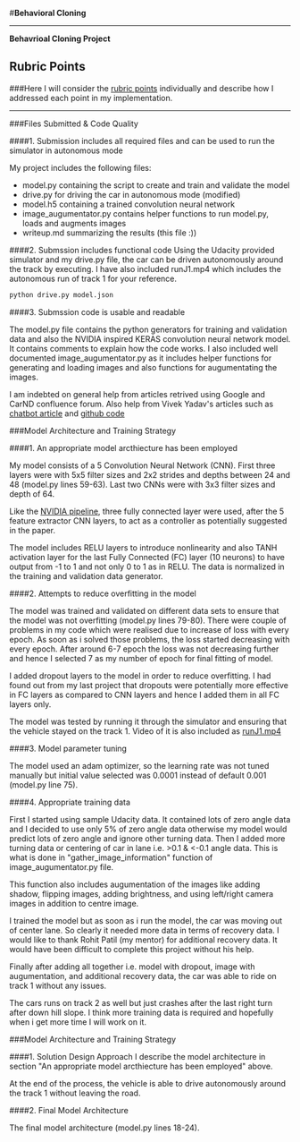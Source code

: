 #**Behavioral Cloning** 

---

**Behavrioal Cloning Project**

[//]: # (Image References)

[image1]: ./examples/placeholder.png "Model Visualization"
[image2]: ./examples/placeholder.png "Grayscaling"
[image3]: ./examples/placeholder_small.png "Recovery Image"
[image4]: ./examples/placeholder_small.png "Recovery Image"
[image5]: ./examples/placeholder_small.png "Recovery Image"
[image6]: ./examples/placeholder_small.png "Normal Image"
[image7]: ./examples/placeholder_small.png "Flipped Image"

## Rubric Points
###Here I will consider the [rubric points](https://review.udacity.com/#!/rubrics/432/view) individually and describe how I addressed each point in my implementation.  

---
###Files Submitted & Code Quality

####1. Submission includes all required files and can be used to run the simulator in autonomous mode

My project includes the following files:
* model.py containing the script to create and train and validate the model
* drive.py for driving the car in autonomous mode (modified)
* model.h5 containing a trained convolution neural network 
* image_augumentator.py contains helper functions to run model.py, loads and augments images
* writeup.md summarizing the results (this file :))

####2. Submssion includes functional code
Using the Udacity provided simulator and my drive.py file, the car can be driven autonomously around the track by executing. I have also included runJ1.mp4 which includes the autonomous run of track 1 for your reference.
```sh
python drive.py model.json
```

####3. Submssion code is usable and readable

The model.py file contains the python generators for training and validation data and also the NVIDIA inspired KERAS convolution neural network model. It contains comments to explain how the code works. I also included well documented image_augumentator.py as it includes helper functions for generating and loading images and also functions for augumentating the images. 

I am indebted on general help from articles retrived using Google and CarND confluence forum. Also help from Vivek Yadav's articles such as [chatbot article](https://chatbotslife.com/using-augmentation-to-mimic-human-driving-496b569760a9#.k63595b8o) and [github code](https://github.com/vxy10/ImageAugmentation) 

###Model Architecture and Training Strategy

####1. An appropriate model arcthiecture has been employed

My model consists of a 5 Convolution Neural Network (CNN). First three layers were with 5x5 filter sizes and 2x2 strides and depths between 24 and 48 (model.py lines 59-63). Last two CNNs were with 3x3 filter sizes and depth of 64.

Like the [NVIDIA pipeline](https://arxiv.org/pdf/1604.07316.pdf), three fully connected layer were used, after the 5 feature extractor CNN layers, to act as a controller as potentially suggested in the paper. 

The model includes RELU layers to introduce nonlinearity and also TANH activation layer for the last Fully Connected (FC) layer (10 neurons) to have output from -1 to 1 and not only 0 to 1 as in RELU. The data is normalized in the training and validation data generator. 

####2. Attempts to reduce overfitting in the model

The model was trained and validated on different data sets to ensure that the model was not overfitting (model.py lines 79-80). There were couple of problems in my code which were realised due to increase of loss with every epoch. As soon as i solved those problems, the loss started decreasing with every epoch. After around 6-7 epoch the loss was not decreasing further and hence I selected 7 as my number of epoch for final fitting of model. 

 I added dropout layers to the model in order to reduce overfitting. I had found out from my last project that dropouts were potentially more effective in FC layers as compared to CNN layers and hence I added them in all FC layers only.

The model was tested by running it through the simulator and ensuring that the vehicle stayed on the track 1. Video of it is also included as [runJ1.mp4](./runJ1.mp4) 

####3. Model parameter tuning

The model used an adam optimizer, so the learning rate was not tuned manually but initial value selected was 0.0001 instead of default 0.001 (model.py line 75).

####4. Appropriate training data

First I started using sample Udacity data. It contained lots of zero angle data and I decided to use only 5% of zero angle data otherwise my model would predict lots of zero angle and ignore other turning data. Then I added more turning data or centering of car in lane i.e. >0.1 & <-0.1 angle data. This is what is done in "gather_image_information" function of image_augumentator.py file.

This function also includes augumentation of the images like adding shadow, flipping images, adding brightness, and using left/right camera images in addition to centre image.

I trained the model but as soon as i run the model, the car was moving out of center lane. So clearly it needed more data in terms of recovery data. I would like to thank Rohit Patil (my mentor) for additional recovery data. It would have been difficult to complete this project without his help.

Finally after adding all together i.e. model with dropout, image with augumentation, and additional recovery data, the car was able to ride on track 1 without any issues.

The cars runs on track 2 as well but just crashes after the last right turn after down hill slope. I think more training data is required and hopefully when i get more time I will work on it.

###Model Architecture and Training Strategy

####1. Solution Design Approach
I describe the model architecture in section "An appropriate model arcthiecture has been employed" above.

At the end of the process, the vehicle is able to drive autonomously around the track 1 without leaving the road.

####2. Final Model Architecture

The final model architecture (model.py lines 18-24).